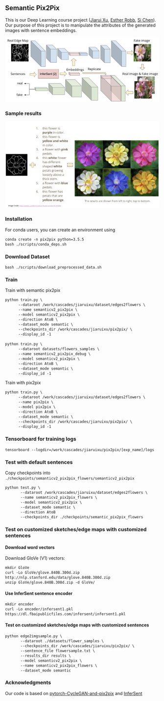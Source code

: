 ## Semantic Pix2Pix
This is our Deep Learning course project ([Jiarui Xu](https://github.com/jiaruixu), [Esther Robb](https://github.com/e-271), [Si Chen](https://github.com/SCccc21)). Our purpose of this project is to manipulate the attributes of the generated images with sentence embeddings.

![Semantic Pix2Pix](./imgs/workflow.png)

### Sample results
![Sample results](./imgs/results.png)

### Installation
For conda users, you can create an environment using
```
conda create -n pix2pix python=3.5.5
bash ./scripts/conda_deps.sh
```

### Download Dataset

```
bash ./scripts/download_preprocessed_data.sh
```

### Train
Train with semantic pix2pix
```
python train.py \
      --dataroot /work/cascades/jiaruixu/dataset/edges2flowers \
      --name semanticv2_pix2pix \
      --model semanticv2_pix2pix \
      --direction AtoB \
      --dataset_mode semantic \
      --checkpoints_dir /work/cascades/jiaruixu/pix2pix/ \
      --display_id -1

python train.py \
      --dataroot datasets/flowers_samples \
      --name semanticv2_pix2pix_debug \
      --model semanticv2_pix2pix \
      --direction AtoB \
      --dataset_mode semantic \
      --display_id -1
```

Train with pix2pix
```
python train.py \
      --dataroot /work/cascades/jiaruixu/dataset/edges2flowers \
      --name pix2pix \
      --model pix2pix \
      --direction AtoB \
      --dataset_mode semantic \
      --checkpoints_dir /work/cascades/jiaruixu/pix2pix/ \
      --display_id -1
```

### Tensorboard for training logs

```
tensorboard --logdir=/work/cascades/jiaruixu/pix2pix/[exp_name]/logs
```

### Test with default sentences
Copy checkpoints into `./checkpoints/semanticv2_pix2pix_flowers/semanticv2_pix2pix`

```
python test.py \
       --dataroot /work/cascades/jiaruixu/dataset/edges2flowers \
       --name semanticv2_pix2pix_flowers \
       --model semanticv2_pix2pix \
       --dataset_mode semantic \
       --direction AtoB
       --checkpoints_dir ./checkpoints/semantic_pix2pix_flowers
```

### Test on customized sketches/edge maps with customized sentences

#### Download word vectors
Download GloVe (V1) vectors:
```
mkdir GloVe
curl -Lo GloVe/glove.840B.300d.zip http://nlp.stanford.edu/data/glove.840B.300d.zip
unzip GloVe/glove.840B.300d.zip -d GloVe/
```

#### Use InferSent sentence encoder

```
mkdir encoder
curl -Lo encoder/infersent1.pkl https://dl.fbaipublicfiles.com/infersent/infersent1.pkl
```

#### Test on customized sketches/edge maps with customized sentences

```
python edge2imgsample.py \
       --dataroot ./datasets/flower_samples \
       --checkpoints_dir /work/cascades/jiaruixu/pix2pix/ \
       --sentence_file flowersample.txt \
       --results_dir results \
       --model semanticv2_pix2pix \
       --name semanticv2_pix2pix_flowers \
       --dataset_mode semantic

```
### Acknowledgments
Our code is based on [pytorch-CycleGAN-and-pix2pix](https://github.com/junyanz/pytorch-CycleGAN-and-pix2pix) and [InferSent](https://github.com/facebookresearch/InferSent)

